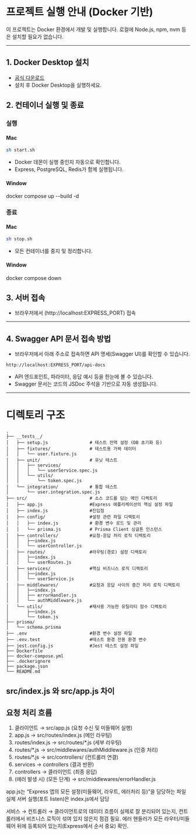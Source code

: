 # 프로젝트 실행 안내 (Docker 기반)

이 프로젝트는 Docker 환경에서 개발 및 실행합니다. 로컬에 Node.js, npm, nvm 등은 설치할 필요가 없습니다.

---

## 1. Docker Desktop 설치
- [공식 다운로드](https://www.docker.com/products/docker-desktop/)
- 설치 후 Docker Desktop을 실행하세요.

## 2. 컨테이너 실행 및 종료

### 실행

#### Mac
```bash
sh start.sh
```
- Docker 데몬이 실행 중인지 자동으로 확인합니다.
- Express, PostgreSQL, Redis가 함께 실행됩니다.

#### Window

docker compose up --build -d

### 종료

#### Mac
```bash
sh stop.sh
```
- 모든 컨테이너를 중지 및 정리합니다.

#### Window

docker compose down

## 3. 서버 접속
- 브라우저에서 (http://localhost:EXPRESS_PORT) 접속

---

## 4. Swagger API 문서 접속 방법
- 브라우저에서 아래 주소로 접속하면 API 명세(Swagger UI)를 확인할 수 있습니다.

```
http://localhost:EXPRESS_PORT/api-docs
```

- API 엔드포인트, 파라미터, 응답 예시 등을 한눈에 볼 수 있습니다.
- Swagger 문서는 코드의 JSDoc 주석을 기반으로 자동 생성됩니다.

---

# 디렉토리 구조
```text
.
├── __tests__/
│   ├── setup.js                # 테스트 전역 설정 (DB 초기화 등)
│   ├── fixtures/               # 테스트용 가짜 데이터
│   │   └── user.fixture.js
│   ├── unit/                   # 유닛 테스트
│   │   ├── services/
│   │   │   └── userService.spec.js
│   │   └── utils/
│   │       └── token.spec.js
│   └── integration/            # 통합 테스트
│       └── user.integration.spec.js
├── src/                        # 소스 코드를 담는 메인 디렉토리
│   ├── app.js                  #Express 애플리케이션의 핵심 설정 파일
│   ├── index.js                #진입점
│   ├── config/                 #설정 관련 파일 디렉토리
│   │   ├── index.js            # 환경 변수 로드 및 관리
│   │   └── prisma.js           # Prisma Client 싱글톤 인스턴스
│   ├── controllers/            #요청-응답 처리 로직 디렉토리
│   │   ├──index.js
│   │   └── userController.js
│   ├── routes/                 #라우팅(경로) 설정 디렉토리
│   │   ├──index.js
│   │   └── userRoutes.js
│   ├── services/               #핵심 비즈니스 로직 디렉토리
│   │   ├──index.js
│   │   └── userService.js
│   ├── middlewares/            #요청과 응답 사이의 중간 처리 로직 디렉토리
│   │   ├──index.js
│   │   ├── errorHandler.js
│   │   └── authMiddleware.js
│   └── utils/                  #재사용 가능한 유틸리티 함수 디렉토리
│       ├──index.js
│       └── token.js
├── prisma/
│   └── schema.prisma
├── .env                        #환경 변수 설정 파일
├── .env.test                   #테스트 환경 전용 환경 변수
├── jest.config.js              #Jest 테스트 설정 파일
├── Dockerfile
├── docker-compose.yml
├── .dockerignore
├── package.json
└── README.md
```

## src/index.js 와 src/app.js 차이

## 요청 처리 흐름
1. 클라이언트 → src/app.js (요청 수신 및 미들웨어 실행)
2. app.js → src/routes/index.js (메인 라우팅)
3. routes/index.js → src/routes/*.js (세부 라우팅)
4. routes/*.js → src/middlewares/authMiddleware.js (인증 처리)
5. routes/*.js → src/controllers/ (컨트롤러 연결)
6. services → controllers (결과 반환)
7. controllers → 클라이언트 (최종 응답)
8. (에러 발생 시) (모든 단계) → src/middlewares/errorHandler.js

app.js는 “Express 앱의 모든 설정(미들웨어, 라우트, 에러처리 등)”을 담당하는 파일
실제 서버 실행(포트 listen)은 index.js에서 담당

서비스 → 컨트롤러 → 클라이언트로의 데이터 흐름이 실제로 잘 분리되어 있는지, 컨트롤러에서 비즈니스 로직이 섞여 있지 않은지 점검 필요.
에러 핸들러가 모든 라우터/미들웨어 뒤에 등록되어 있는지(Express에서 순서 중요) 확인.
